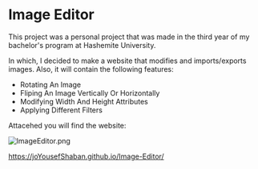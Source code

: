 # Image Editor

This project was a personal project that was made in the third year of my bachelor's program at Hashemite University.

In which, I decided to make a website that modifies and imports/exports images.
Also, it will contain the following features:

 - Rotating An Image
 - Fliping An Image Vertically Or Horizontally
 - Modifying Width And Height Attributes
 - Applying Different Filters

Attacehed you will find the website:

![ImageEditor.png](Images/ImageEditor.gif)

https://joYousefShaban.github.io/Image-Editor/